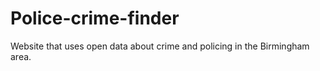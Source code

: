 # Police-crime-finder

Website that uses open data about crime and policing in the Birmingham area.
